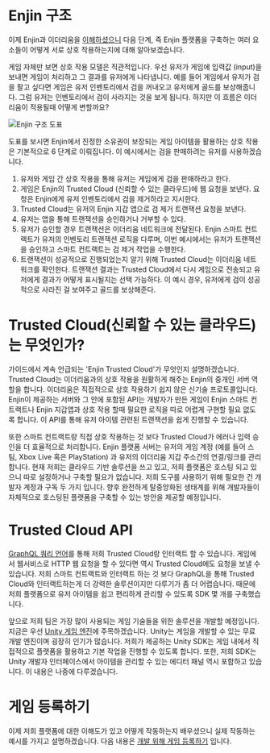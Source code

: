 # Enjin 구조 

이제 Enjin과 이더리움을 [이해하셨으니](enjin.md) 다음 단계, 즉 Enjin 플랫폼을 구축하는 여러 요소들이 어떻게 서로 상호 작용하는지에 대해 알아보겠습니다.

게임 자체만 보면 상호 작용 모델은 직관적입니다. 우선 유저가 게임에 입력값 (input)을 보내면 게임이 처리하고 그 결과를 유저에게 나타냅니다. 예를 들어 게임에서 유저가 검을 팔고 싶다면 게임은 유저 인벤토리에서 검을 꺼내오고 유저에게 골드를 보상해줍니다. 그럼 유저는 인벤토리에서 검이 사라지는 것을 보게 됩니다. 하지만 이 흐름은 이더리움이 적용될때 어떻게 변할까요?

![Enjin 구조 도표](images/platform-architecture.png)

도표를 보시면 Enjin에서 진정한 소유권이 보장되는 게임 아이템을 활용하는 상호 작용은 기본적으로 6 단계로 이뤄집니다. 이 예시에서는 검을 판매하려는 유저를 사용하겠습니다.

1.	유저와 게임 간 상호 작용을 통해 유저는 게임에게 검을 판매하라고 한다.
2.	게임은 Enjin의 Trusted Cloud (신뢰할 수 있는 클라우드)에 웹 요청을 보낸다. 요청은 Enjin에게 유저 인벤토리에서 검을 제거하라고 지시한다.
3.	Trusted Cloud는 유저의 Enjin 지갑 앱으로 검 제거 트랜잭션 요청을 보낸다.
4.	유저는 앱을 통해 트랜잭션을 승인하거나 거부할 수 있다.
5.	유저가 승인할 경우 트랜잭션은 이더리움 네트워크에 전달된다. Enjin 스마트 컨트랙트가 유저의 인벤토리 트랜잭션 로직을 다루며, 이번 예시에서는 유저가 트랜잭션을 승인하고 스마트 컨트랙트는 검 제거 작업을 수행한다.
6.	트랜잭션이 성공적으로 진행되었는지 알기 위해 Trusted Cloud는 이더리움 네트워크를 확인한다. 트랜잭션 결과는 Trusted Cloud에서 다시 게임으로 전송되고 유저에게 결과가 어떻게 표시될지는 선택 가능하다. 이 예시 경우, 유저에게 검이 성공적으로 사라진 걸 보여주고 골드를 보상해준다.

# Trusted Cloud(신뢰할 수 있는 클라우드)는 무엇인가?

가이드에서 계속 언급되는 'Enjin Trusted Cloud'가 무엇인지 설명하겠습니다. Trusted Cloud는 이더리움과의 상호 작용을 원활하게 해주는 Enjin의 중개인 서버 역할을 합니다. 이더리움은 직접적으로 상호 작용하기 쉽지 않은 신기술 프로토콜입니다. Enjin이 제공하는 서버와 그 안에 포함된 API는 개발자가 만든 게임이 Enjin 스마트 컨트랙트나 Enjin 지갑앱과 상호 작용 할때 필요한 로직을 따로 어렵게 구현할 필요 없도록 합니다. 이 API를 통해 유저 아이템 관련된 트랜잭션을 쉽게 진행할 수 있습니다. 

또한 스마트 컨트랙트랑 직접 상호 작용하는 것 보다 Trusted Cloud가 에러나 입력 승인을 더 효율적으로 처리합니다. Enjin 플랫폼 서버는 유저의 게임 계정 (예를 들어 스팀, Xbox Live 혹은 PlayStation) 과 유저의 이더리움 지갑 주소간의 연결/링크를 관리합니다. 현재 저희는 클라우드 기반 솔루션을 쓰고 있고, 저희 플랫폼은 호스팅 되고 있으니 따로 설정하거나 구축할 필요가 없습니다. 저희 도구를 사용하기 위해 필요한 건 개발자 계정과 구독 두 가지 입니다. 향후 완전하게 탈중앙화된 생태계를 위해 개발자들이 자체적으로 호스팅된 플랫폼을 구축할 수 있는 방안을 제공할 예정입니다.

# Trusted Cloud API

[GraphQL 쿼리 언어](https://graphql.org/learn/)를 통해 저희 Trusted Cloud랑 인터랙트 할 수 있습니다. 게임에서 웹서비스로 HTTP 웹 요청을 할 수 있다면 역시 Trusted Cloud에도 요청을 보낼 수 있습니다. 저희 스마트 컨트랙트와 인터랙트 하는 것 보다 GraphQL을 통해 Trusted Cloud와 인터랙트하는게 더 강력한 솔루션이지만 다루기가 좀 더 어렵습니다. 때문에 저희 플랫폼으로 유저 아이템을 쉽고 편리하게 관리할 수 있도록 SDK 몇 개를 구축했습니다.

앞으로 저희 팀은 가장 많이 사용되는 게임 기술들을 위한 솔루션을 개발할 예정입니다. 지금은 우선 [Unity 게임 엔진](https://unity3d.com/)에 주목하겠습니다. Unity는 게임을 개발할 수 있는 무료 개발 엔진이며 굉장히 인기가 많습니다. 저희가 제공하는 Unity SDK는 게임 내에서 직접적으로 플랫폼을 활용하고 기본 작업을 진행할 수 있도록 합니다. 또한, 저희 SDK는 Unity 개발자 인터페이스에서 아이템을 관리할 수 있는 에디터 패널 역시 포함하고 있습니다. 이 내용은 나중에 다루겠습니다.

# 게임 등록하기

이제 저희 플랫폼에 대한 이해도가 있고 어떻게 작동하는지 배우셨으니 실제 작동하는 예시를 가지고 설명하겠습니다. 다음 내용은 [개발 위해 게임 등록하기](registering-game.md) 입니다.